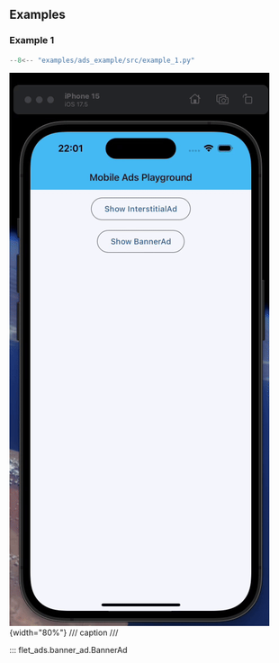## Examples

### Example 1

```python title="example_1.py"
--8<-- "examples/ads_example/src/example_1.py"
```

![example_1](../examples/ads_example/src/media/example_1.gif){width="80%"}
/// caption
///

::: flet_ads.banner_ad.BannerAd
